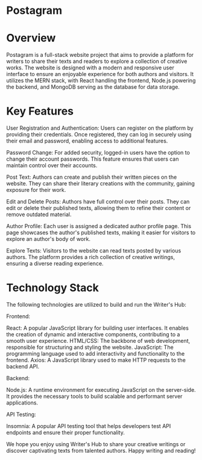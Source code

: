 # Postagram
# Overview
Postagram is a full-stack website project that aims to provide a platform for writers to share their texts and readers to explore a collection of creative works. The website is designed with a modern and responsive user interface to ensure an enjoyable experience for both authors and visitors. It utilizes the MERN stack, with React handling the frontend, Node.js powering the backend, and MongoDB serving as the database for data storage.

# Key Features
User Registration and Authentication: Users can register on the platform by providing their credentials. Once registered, they can log in securely using their email and password, enabling access to additional features.

Password Change: For added security, logged-in users have the option to change their account passwords. This feature ensures that users can maintain control over their accounts.

Post Text: Authors can create and publish their written pieces on the website. They can share their literary creations with the community, gaining exposure for their work.

Edit and Delete Posts: Authors have full control over their posts. They can edit or delete their published texts, allowing them to refine their content or remove outdated material.

Author Profile: Each user is assigned a dedicated author profile page. This page showcases the author's published texts, making it easier for visitors to explore an author's body of work.

Explore Texts: Visitors to the website can read texts posted by various authors. The platform provides a rich collection of creative writings, ensuring a diverse reading experience.

# Technology Stack
The following technologies are utilized to build and run the Writer's Hub:

Frontend:

React: A popular JavaScript library for building user interfaces. It enables the creation of dynamic and interactive components, contributing to a smooth user experience.
HTML/CSS: The backbone of web development, responsible for structuring and styling the website.
JavaScript: The programming language used to add interactivity and functionality to the frontend.
Axios: A JavaScript library used to make HTTP requests to the backend API.

Backend:

Node.js: A runtime environment for executing JavaScript on the server-side. It provides the necessary tools to build scalable and performant server applications.

API Testing:

Insomnia: A popular API testing tool that helps developers test API endpoints and ensure their proper functionality.

We hope you enjoy using Writer's Hub to share your creative writings or discover captivating texts from talented authors. Happy writing and reading!
